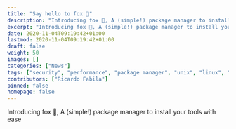 ```yaml
---
title: "Say hello to fox 🦊"
description: "Introducing fox 🦊, A (simple!) package manager to install your tools with ease"
excerpt: "Introducing fox 🦊, A (simple!) package manager to install your tools with ease"
date: 2020-11-04T09:19:42+01:00
lastmod: 2020-11-04T09:19:42+01:00
draft: false
weight: 50
images: []
categories: ["News"]
tags: ["security", "performance", "package manager", "unix", "linux", "macos", "github"]
contributors: ["Ricardo Fabila"]
pinned: false
homepage: false
---
```


Introducing fox 🦊, A (simple!) package manager to install your tools with ease
